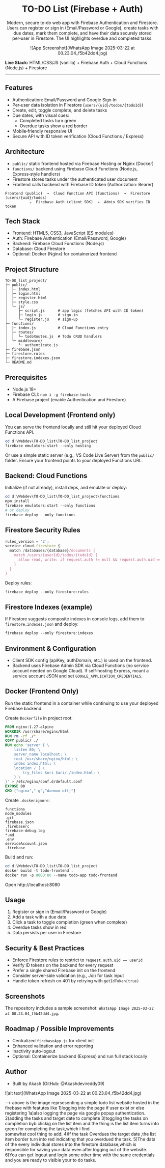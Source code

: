 <div align="center">

# TO-DO List (Firebase + Auth)

Modern, secure to‑do web app with Firebase Authentication and Firestore. Users can register or sign in (Email/Password or Google), create tasks with due dates, mark them complete, and have their data securely stored per‑user in Firestore. The UI highlights overdue and completed tasks.

![App Screenshot](WhatsApp Image 2025-03-22 at 00.23.04_f5b42dd4.jpg)

</div>

**Live Stack:** HTML/CSS/JS (vanilla) + Firebase Auth + Cloud Functions (Node.js) + Firestore

---

## Features

- Authentication: Email/Password and Google Sign‑In
- Per‑user data isolation in Firestore (`users/{uid}/todos/{todoId}`)
- Create, edit, toggle complete, and delete tasks
- Due dates, with visual cues:
  - Completed tasks turn green
  - Overdue tasks show a red border
- Mobile‑friendly responsive UI
- Secure API with ID token verification (Cloud Functions / Express)

## Architecture

- `public/` static frontend hosted via Firebase Hosting or Nginx (Docker)
- `functions/` backend using Firebase Cloud Functions (Node.js, Express‑style handlers)
- Firestore stores tasks under the authenticated user document
- Frontend calls backend with Firebase ID token (Authorization: Bearer)

```
Frontend (public)  →  Cloud Function API (functions)  →  Firestore (users/{uid}/todos)
           ↘  Firebase Auth (client SDK)  ↗  Admin SDK verifies ID token
```

## Tech Stack

- Frontend: HTML5, CSS3, JavaScript (ES modules)
- Auth: Firebase Authentication (Email/Password, Google)
- Backend: Firebase Cloud Functions (Node.js)
- Database: Cloud Firestore
- Optional: Docker (Nginx) for containerized frontend

## Project Structure

```
TO-DO_list_project/
├─ public/
│  ├─ index.html
│  ├─ login.html
│  ├─ register.html
│  ├─ style.css
│  └─ js/
│     ├─ script.js      # app logic (fetches API with ID token)
│     ├─ login.js       # sign‑in
│     └─ register.js    # sign‑up
├─ functions/
│  ├─ index.js          # Cloud Functions entry
│  ├─ routes/
│  │  └─ todoRoutes.js  # Todo CRUD handlers
│  └─ middleware/
│     └─ authenticate.js
├─ firebase.json
├─ firestore.rules
├─ firestore.indexes.json
└─ README.md
```

## Prerequisites

- Node.js 18+
- Firebase CLI: `npm i -g firebase-tools`
- A Firebase project (enable Authentication and Firestore)

## Local Development (Frontend only)

You can serve the frontend locally and still hit your deployed Cloud Functions API.

```powershell
cd d:\Webdev\TO-DO_list\TO-DO_list_project
firebase emulators:start --only hosting
```

Or use a simple static server (e.g., VS Code Live Server) from the `public/` folder. Ensure your frontend points to your deployed Functions URL.

## Backend: Cloud Functions

Initialize (if not already), install deps, and emulate or deploy:

```powershell
cd d:\Webdev\TO-DO_list\TO-DO_list_project\functions
npm install
firebase emulators:start --only functions
# or deploy
firebase deploy --only functions
```

## Firestore Security Rules

```js
rules_version = '2';
service cloud.firestore {
  match /databases/{database}/documents {
    match /users/{userId}/todos/{todoId} {
      allow read, write: if request.auth != null && request.auth.uid == userId;
    }
  }
}
```

Deploy rules:

```powershell
firebase deploy --only firestore:rules
```

## Firestore Indexes (example)

If Firestore suggests composite indexes in console logs, add them to `firestore.indexes.json` and deploy:

```powershell
firebase deploy --only firestore:indexes
```

## Environment & Configuration

- Client SDK config (apiKey, authDomain, etc.) is used on the frontend.
- Backend uses Firebase Admin SDK via Cloud Functions (no service account needed on Google Cloud). If self‑hosting Express, mount a service account JSON and set `GOOGLE_APPLICATION_CREDENTIALS`.

## Docker (Frontend Only)

Run the static frontend in a container while continuing to use your deployed Firebase backend.

Create `Dockerfile` in project root:

```dockerfile
FROM nginx:1.27-alpine
WORKDIR /usr/share/nginx/html
RUN rm -rf ./*
COPY public/ ./
RUN echo 'server { \
    listen 80; \
    server_name localhost; \
    root /usr/share/nginx/html; \
    index index.html; \
    location / { \
        try_files $uri $uri/ /index.html; \
    } \
}' > /etc/nginx/conf.d/default.conf
EXPOSE 80
CMD ["nginx","-g","daemon off;"]
```

Create `.dockerignore`:

```
functions
node_modules
.git
firebase.json
.firebaserc
firebase-debug.log
*.md
.env
serviceAccount.json
.firebase
```

Build and run:

```powershell
cd d:\Webdev\TO-DO_list\TO-DO_list_project
docker build -t todo-frontend .
docker run -p 8080:80 --name todo-app todo-frontend
```

Open http://localhost:8080

## Usage

1. Register or sign in (Email/Password or Google)
2. Add a task with a due date
3. Click a task to toggle completion (green when complete)
4. Overdue tasks show in red
5. Data persists per user in Firestore

## Security & Best Practices

- Enforce Firestore rules to restrict to `request.auth.uid == userId`
- Verify ID tokens on the backend for every request
- Prefer a single shared Firebase init on the frontend
- Consider server‑side validation (e.g., Joi) for task input
- Handle token refresh on 401 by retrying with `getIdToken(true)`

## Screenshots

The repository includes a sample screenshot: `WhatsApp Image 2025-03-22 at 00.23.04_f5b42dd4.jpg`.

## Roadmap / Possible Improvements

- Centralized `firebaseApp.js` for client init
- Enhanced validation and error reporting
- Inactivity auto‑logout
- Optional: Containerize backend (Express) and run full stack locally

## Author

- Built by Akash (GitHub: @Akashdevireddy09)

![alt text](WhatsApp Image 2025-03-22 at 00.23.04_f5b42dd4.jpg)

--> above is the image reprsesenting a simple todo list website hosted in the firebase with featutes like
1)logging into the page if user exist or else registering
1a)also logging the page via google popup authentication.
2)adding the tasks and target date to complete
3)toggling the tasks on completion byb clickig on the list item and the thing is the list item turns into green for completing the task,which i find  
somewhat cool thing to add.
4)If the task Overdues the target date ,the list item border turn into red indicating that you overdued the task.
5)The data of the every individual stores into the firestore database,which is responsible for saving your data even after logging out of the website.
6)You can get logout and login some other time with the same credentials and you are ready to visible your to do tasks.